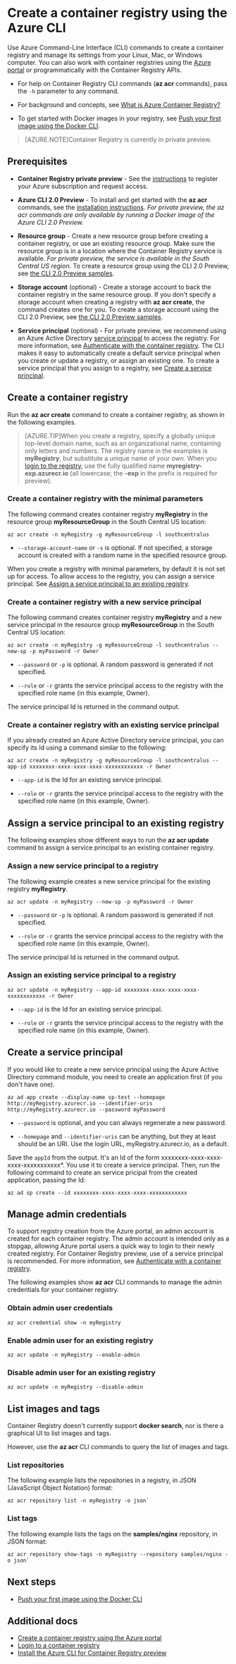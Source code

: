 <properties
   pageTitle="Create a container registry with the CLI | Microsoft Azure"
   description="Get started creating and managing Azure container registries with the Azure CLI 2.0 Preview"
   services="container-registry"
   documentationCenter=""
   authors="stevelas"
   manager="balans"
   editor="dlepow"
   tags=""
   keywords=""/>

<tags
   ms.service="container-registry"
   ms.devlang="na"
   ms.topic="get-started-article"
   ms.tgt_pltfrm="na"
   ms.workload="na"
   ms.date="10/25/2016"
   ms.author="stevelas"/>

# Create a container registry using the Azure CLI


Use Azure Command-Line Interface (CLI) commands to create a container registry and manage its settings from your Linux, Mac, or Windows computer. You can also work with container registries using the [Azure portal](container-registry-get-started-portal.md) or programmatically with the Container Registry APIs.

* For help on Container Registry CLI commands (**az acr** commands), pass the `-h` parameter to any command.

* For background and concepts, see [What is Azure Container Registry?](container-registry-intro.md)

* To get started with Docker images in your registry, see [Push your first image using the Docker CLI](./container-registry-get-started-docker-cli.md).

>[AZURE.NOTE]Container Registry is currently in private preview.

## Prerequisites

* **Container Registry private preview** - See the [instructions](container-registry-get-access.md) to register your Azure subscription and request access.

* **Azure CLI 2.0 Preview** - To install and get started with the **az acr** commands, see the [installation instructions](container-registry-get-started-azure-cli-install.md). *For private preview, the az acr commands are only available by running a Docker image of the Azure CLI 2.0 Preview.*

* **Resource group** - Create a new resource group before creating a container registry, or use an existing resource group. Make sure the resource group is in a location where the Container Registry service is available. *For private preview, the service is available in the South Central US region.* To create a resource group using the CLI 2.0 Preview, see [the CLI 2.0 Preview samples](https://github.com/Azure/azure-cli-samples/tree/master/arm). 

* **Storage account** (optional) - Create a storage account to back the container registry in the same resource group. If you don't specify a storage account when creating a registry with **az acr create**, the command creates one for you. To create a storage account using the CLI 2.0 Preview, see [the CLI 2.0 Preview samples](https://github.com/Azure/azure-cli-samples/tree/master/storage).

* **Service principal** (optional) - For private preview, we recommend using an Azure Active Directory [service principal](https://azure.microsoft.com/documentation/articles/active-directory-application-objects/) to access the registry. For more information, see [Authenticate with the container registry](container-registry-authenticate.md). The CLI makes it easy to automatically create a default service principal when you create or update a registry, or assign an existing one. To create a service principal that you assign to a registry, see [Create a service principal](#create-a-service-principal). 


## Create a container registry

Run the **az acr create** command to create a container registry, as shown in the following examples. 

>[AZURE.TIP]When you create a registry, specify a globally unique top-level domain name, such as an organizational name, containing only letters and numbers. The registry name in the examples is **myRegistry**, but substitute a unique name of your own. When you [login to the registry](./container-registry-authentication.md), use the fully qualified name **myregistry-exp.azurecr.io** (all lowercase; the **-exp** in the prefix is required for preview).
  

### Create a container registry with the minimal parameters

The following command creates container registry **myRegistry** in the resource group **myResourceGroup** in the South Central US location:

```
az acr create -n myRegistry -g myResourceGroup -l southcentralus
```

* `--storage-account-name` or `-s` is optional. If not specified, a storage account is created with a random name in the specified resource group.

When you create a registry with minimal parameters, by default it is not set up for access. To allow access to the registry, you can assign a service principal. See [Assign a service principal to an existing registry](#assign-a-service-principal-to-an-existing-registry).

### Create a container registry with a new service principal

The following command creates container registry **myRegistry** and a new service principal in the resource group **myResourceGroup** in the South Central US location:


```
az acr create -n myRegistry -g myResourceGroup -l southcentralus --new-sp -p myPassword -r Owner
```

* `--password` or `-p` is optional. A random password is generated if not specified.

* `--role` or `-r` grants the service principal access to the registry with the specified role name (in this example, Owner).

The service principal Id is returned in the command output.


### Create a container registry with an existing service principal

If you already created an Azure Active Directory service principal, you can specify its Id using a command similar to the following:

```
az acr create -n myRegistry -g myResourceGroup -l southcentralus --app-id xxxxxxxx-xxxx-xxxx-xxxx-xxxxxxxxxxxx -r Owner
```

* `--app-id` is the Id for an existing service principal.

* `--role` or `-r` grants the service principal access to the registry with the specified role name (in this example, Owner).


## Assign a service principal to an existing registry

The following examples show different ways to run the **az acr update** command to assign a service principal to an existing container registry.

### Assign a new service principal to a registry

The following example creates a new service principal for the existing registry **myRegistry**.
 
```
az acr update -n myRegistry --new-sp -p myPassword -r Owner
```

* `--password` or `-p` is optional. A random password is generated if not specified.

* `--role` or `-r` grants the service principal access to the registry with the specified role name (in this example, Owner).

The service principal Id is returned in the command output.

### Assign an existing service principal to a registry

```
az acr update -n myRegistry --app-id xxxxxxxx-xxxx-xxxx-xxxx-xxxxxxxxxxxx -r Owner
```

* `--app-id` is the Id for an existing service principal.

* `--role` or `-r` grants the service principal access to the registry with the specified role name (in this example, Owner).


## Create a service principal

If you would like to create a new service principal using the Azure Active Directory command module, you need to create an application first (if you don't have one). 

```
az ad app create --display-name sp-test --homepage http://myRegistry.azurecr.io --identifier-uris http://myRegistry.azurecr.io --password myPassword
```

* `--password` is optional, and you can always regenerate a new password.

* `--homepage` and `--identifier-uris` can be anything, but they at least should be an URI. Use the login URL, myRegistry.azurecr.io, as a default.

Save the `appId` from the output. It's an Id of the form xxxxxxxx-xxxx-xxxx-xxxx-xxxxxxxxxxx*. You use it to create a service principal. Then, run the following command to create an service pricipal from the created application, passing the Id:

```
az ad sp create --id xxxxxxxx-xxxx-xxxx-xxxx-xxxxxxxxxxxx
```


## Manage admin credentials
To support registry creation from the Azure portal, an admin account is created for each container registry. The admin account is intended only as a stopgap, allowing Azure portal users a quick way to login to their newly created registry. For Container Registry preview, use of a service principal is recommended. For more information, see [Authenticate with a container registry](./container-registry-authentication.md).
 
The following examples show **az acr** CLI commands  to manage the admin credentials for your container registry.

### Obtain admin user credentials

```
az acr credential show -n myRegistry
```

### Enable admin user for an existing registry

```
az acr update -n myRegistry --enable-admin
```

### Disable admin user for an existing registry

```
az acr update -n myRegistry --disable-admin
```

## List images and tags 
Container Registry doesn't currently support **docker search**, nor is there a graphical UI to list images and tags.

However, use the **az acr** CLI commands to query the list of images and tags.

### List repositories 

The following example lists the repositories in a registry, in JSON (JavaScript Object Notation) format:

```
az acr repository list -n myRegistry -o json`
```

### List tags
The following example lists the tags on the **samples/nginx** repository, in JSON format:

```
az acr repository show-tags -n myRegistry --repository samples/nginx -o json`
```

## Next steps
* [Push your first image using the Docker CLI](./container-registry-get-started-docker-cli.md)

## Additional docs
* [Create a container registry using the Azure portal](./container-registry-get-started-portal.md)
* [Login to a container registry](container-registry-authentication.md) 
* [Install the Azure CLI for Container Registry preview](./container-registry-get-started-azure-cli-install.md)
